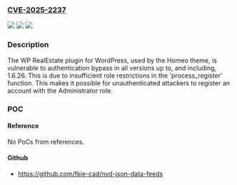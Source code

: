 ### [CVE-2025-2237](https://cve.mitre.org/cgi-bin/cvename.cgi?name=CVE-2025-2237)
![](https://img.shields.io/static/v1?label=Product&message=WP%20RealEstate&color=blue)
![](https://img.shields.io/static/v1?label=Version&message=*%3C%3D%201.6.26%20&color=brighgreen)
![](https://img.shields.io/static/v1?label=Vulnerability&message=CWE-269%20Improper%20Privilege%20Management&color=brighgreen)

### Description

The WP RealEstate plugin for WordPress, used by the Homeo theme, is vulnerable to authentication bypass in all versions up to, and including, 1.6.26. This is due to insufficient role restrictions in the 'process_register' function. This makes it possible for unauthenticated attackers to register an account with the Administrator role.

### POC

#### Reference
No PoCs from references.

#### Github
- https://github.com/fkie-cad/nvd-json-data-feeds

